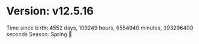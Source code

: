 # Version: v12.5.16
Time since birth: 4552 days, 109249 hours, 6554940 minutes, 393296400 seconds
Season: Spring 🌸

